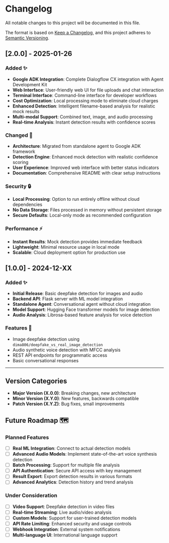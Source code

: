 # Changelog

All notable changes to this project will be documented in this file.

The format is based on [Keep a Changelog](https://keepachangelog.com/en/1.0.0/),
and this project adheres to [Semantic Versioning](https://semver.org/spec/v2.0.0.html).

## [2.0.0] - 2025-01-26

### Added ✨
- **Google ADK Integration**: Complete Dialogflow CX integration with Agent Development Kit
- **Web Interface**: User-friendly web UI for file uploads and chat interaction
- **Terminal Interface**: Command-line interface for developer workflows
- **Cost Optimization**: Local processing mode to eliminate cloud charges
- **Enhanced Detection**: Intelligent filename-based analysis for realistic mock results
- **Multi-modal Support**: Combined text, image, and audio processing
- **Real-time Analysis**: Instant detection results with confidence scores

### Changed 🔄
- **Architecture**: Migrated from standalone agent to Google ADK framework
- **Detection Engine**: Enhanced mock detection with realistic confidence scoring
- **User Experience**: Improved web interface with better status indicators
- **Documentation**: Comprehensive README with clear setup instructions

### Security 🔒
- **Local Processing**: Option to run entirely offline without cloud dependencies
- **No Data Storage**: Files processed in memory without persistent storage
- **Secure Defaults**: Local-only mode as recommended configuration

### Performance ⚡
- **Instant Results**: Mock detection provides immediate feedback
- **Lightweight**: Minimal resource usage in local mode
- **Scalable**: Cloud deployment option for production use

## [1.0.0] - 2024-12-XX

### Added ✨
- **Initial Release**: Basic deepfake detection for images and audio
- **Backend API**: Flask server with ML model integration
- **Standalone Agent**: Conversational agent without cloud integration
- **Model Support**: Hugging Face transformer models for image detection
- **Audio Analysis**: Librosa-based feature analysis for voice detection

### Features 🎯
- Image deepfake detection using `dima806/deepfake_vs_real_image_detection`
- Audio synthetic voice detection with MFCC analysis
- REST API endpoints for programmatic access
- Basic conversational responses

---

## Version Categories

- **Major Version (X.0.0)**: Breaking changes, new architecture
- **Minor Version (X.Y.0)**: New features, backwards compatible
- **Patch Version (X.Y.Z)**: Bug fixes, small improvements

## Future Roadmap 🗺️

### Planned Features
- [ ] **Real ML Integration**: Connect to actual detection models
- [ ] **Advanced Audio Models**: Implement state-of-the-art voice synthesis detection
- [ ] **Batch Processing**: Support for multiple file analysis
- [ ] **API Authentication**: Secure API access with key management
- [ ] **Result Export**: Export detection results in various formats
- [ ] **Advanced Analytics**: Detection history and trend analysis

### Under Consideration
- [ ] **Video Support**: Deepfake detection in video files
- [ ] **Real-time Streaming**: Live audio/video analysis
- [ ] **Custom Models**: Support for user-trained detection models
- [ ] **API Rate Limiting**: Enhanced security and usage controls
- [ ] **Webhook Integration**: External system notifications
- [ ] **Multi-language UI**: International language support
